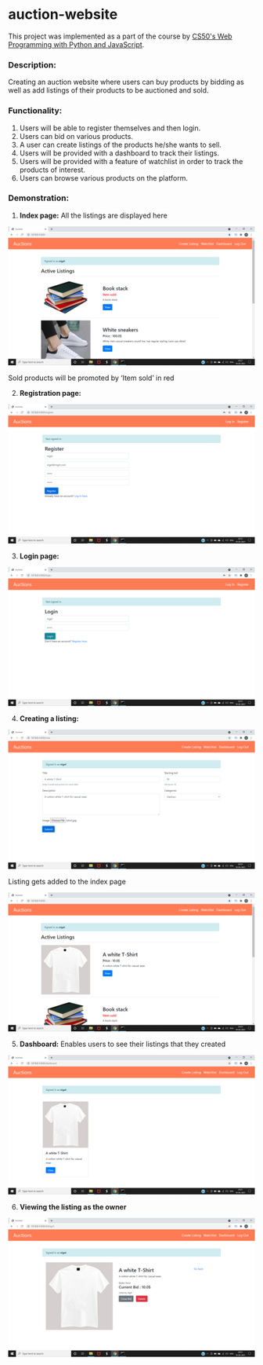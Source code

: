 # auction-website
This project was implemented as a part of the course by [CS50's Web Programming with Python and JavaScript](https://www.edx.org/course/cs50s-web-programming-with-python-and-javascript).
### Description:
Creating an auction website where users can buy products by bidding as well as add listings of their products to be auctioned and sold.
### Functionality:
1. Users will be able to register themselves and then login. 
2. Users can bid on various products.
3. A user can create listings of the products he/she wants to sell.
4. Users will be provided with a dashboard to track their listings.
5. Users will be provided with a feature of watchlist in order to track the products of interest.
6. Users can browse various products on the platform.
### Demonstration:
1. **Index page:** All the listings are displayed here

![](demo/image5.png)

Sold products will be promoted by ‘Item sold’ in red

2. **Registration page:**

![](demo/image9.png)

3. **Login page:**

![](demo/image4.png)

4. **Creating a listing:**

![](demo/image15.png)

Listing gets added to the index page

![](demo/image6.png)

5. **Dashboard:** Enables users to see their listings that they created

![](demo/image14.png)

6. **Viewing the listing as the owner**

![](demo/image20.png)




